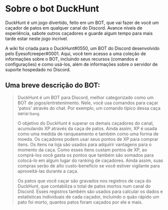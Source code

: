 # Sobre o bot DuckHunt

DuckHunt é um jogo divertido, feito em um BOT, que vai fazer de você um caçador de patos em qualquer canal do Discord. Avance níveis de experiência, sabote outros caçadores e guarde algum tempo para mais tarde estar neste jogo incrível.

A wiki foi criada para o DuckHunt\#0550, um BOT do Discord desenvolvido pelo Eyesofcreeper\#0001. Aqui, você tem acesso a uma coleção de informações sobre o BOT, incluindo seus recursos \(comandos e configurações\) e como usá-los, além de informações sobre o servidor de suporte hospedado no Discord.

## Uma breve descrição do BOT:

> DuckHunt é um BOT para Discord, melhor categorizado como um BOT de jogos/entretenimento. Nele, você usa comandos para caçar 'patos' através do chat. Por exemplo, um comando típico dessa caça seria`!bang`.  
>   
> O objetivo do DuckHunt é superar os demais caçadores do canal, acumulando XP através da caça de patos. Ainda assim, XP é usada como uma medida de ranqueamento e também como uma forma de moeda. Os caçadores podem usar seus pontos de XP para comprar itens. Os itens na loja são usados para adquirir vantagens para o momento da caça. Como esses itens custam pontos de XP, ao comprá-los você gasta os pontos que também são somados para colocá-lo em algum lugar do ranking de caçadores. Ainda assim, suas compras serão de alto custo-benefício se você estiver vigilante para aproveitá-las durante a caça.  
>   
> Os patos que você caçar são gravados nos registros de caça do DuckHunt, que contabiliza o total de patos mortos num canal do Discord. Esses registros também são usados para calcular os dados e estatísticas individuais de cada caçador, incluindo o quão rápido um pato foi morto, quantos patos foram caçados por ele e mais.

